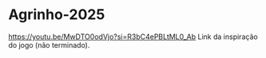 # Agrinho-2025
https://youtu.be/MwDTO0odVjo?si=R3bC4ePBLtML0_Ab Link da inspiração do jogo (não terminado).
